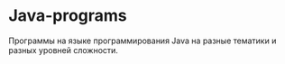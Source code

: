 # Java-programs
Программы на языке программирования Java на разные тематики и разных уровней сложности.
